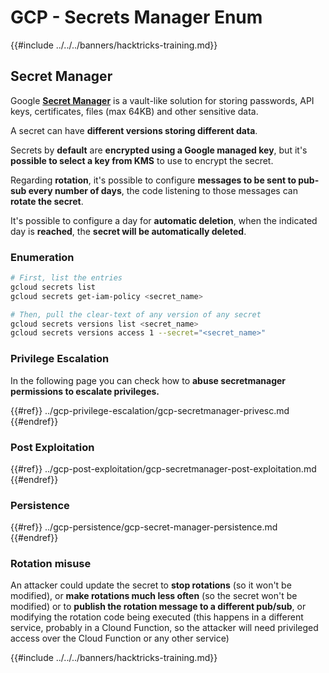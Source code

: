 # GCP - Secrets Manager Enum

{{#include ../../../banners/hacktricks-training.md}}

## Secret Manager

Google [**Secret Manager**](https://cloud.google.com/solutions/secrets-management/) is a vault-like solution for storing passwords, API keys, certificates, files (max 64KB) and other sensitive data.

A secret can have **different versions storing different data**.

Secrets by **default** are **encrypted using a Google managed key**, but it's **possible to select a key from KMS** to use to encrypt the secret.

Regarding **rotation**, it's possible to configure **messages to be sent to pub-sub every number of days**, the code listening to those messages can **rotate the secret**.

It's possible to configure a day for **automatic deletion**, when the indicated day is **reached**, the **secret will be automatically deleted**.

### Enumeration

```bash
# First, list the entries
gcloud secrets list
gcloud secrets get-iam-policy <secret_name>

# Then, pull the clear-text of any version of any secret
gcloud secrets versions list <secret_name>
gcloud secrets versions access 1 --secret="<secret_name>"
```

### Privilege Escalation

In the following page you can check how to **abuse secretmanager permissions to escalate privileges.**

{{#ref}}
../gcp-privilege-escalation/gcp-secretmanager-privesc.md
{{#endref}}

### Post Exploitation

{{#ref}}
../gcp-post-exploitation/gcp-secretmanager-post-exploitation.md
{{#endref}}

### Persistence

{{#ref}}
../gcp-persistence/gcp-secret-manager-persistence.md
{{#endref}}

### Rotation misuse

An attacker could update the secret to **stop rotations** (so it won't be modified), or **make rotations much less often** (so the secret won't be modified) or to **publish the rotation message to a different pub/sub**, or modifying the rotation code being executed (this happens in a different service, probably in a Clound Function, so the attacker will need privileged access over the Cloud Function or any other service)

{{#include ../../../banners/hacktricks-training.md}}



